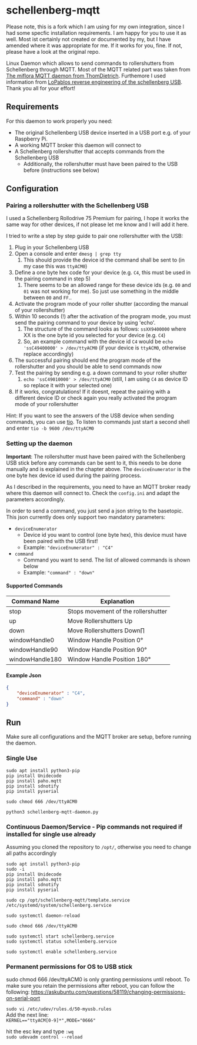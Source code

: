 # schellenberg-mqtt

Please note, this is a fork which I am using for my own integration, since I had some specfic installation requirements. I am happy for you to use it as well. Most ist certainly not created or documented by my, but I have amended where it was appropriate for me. If it works for you, fine. If not, please have a look at the original repo.

Linux Daemon which allows to send commands to rollershutters from Schellenberg through MQTT. Most of the MQTT related part was taken from [The miflora MQTT daemon from ThomDietrich](https://github.com/ThomDietrich/miflora-mqtt-daemon). Furthemore I used information from [LoPablos reverse engineering of the schellenberg USB](https://github.com/LoPablo/schellenberg-qivicon-usb). Thank you all for your effort!

## Requirements
For this daemon to work properly you need:
- The original Schellenberg USB device inserted in a USB port e.g. of your Raspberry Pi.
- A working MQTT broker this daemon will connect to
- A Schellenberg rollershutter that accepts commands from the Schellenberg USB
   - Additionally, the rollershutter must have been paired to the USB before (instructions see below)


## Configuration

### Pairing a rollershutter with the Schellenberg USB

I used a Schellenberg Rollodrive 75 Premium for pairing, I hope it works the same way for other devices, if not please let me know and I will add it here.

I tried to write a step by step guide to pair one rollershutter with the USB:
1.  Plug in your Schellenberg USB
2.  Open a console and enter `dmesg | grep tty`
    1.  This should provide the device id the command shall be sent to (in my case this was `ttyACM0`)
3.  Define a one byte hex code for your device (e.g. `C4`, this must be used in the pairing command in step 5)
    1.  There seems to be an allowed range for these device ids (e.g. `00` and `01` was not working for me). So just use something in the middle between `00` and `FF`..
4.  Activate the program mode of your roller shutter (according the manual of your rollershutter)
5.  Within 10 seconds (!) after the activation of the program mode, you must send the pairing command to your device by using 'echo'.
    1.  The structure of the command looks as follows: `ssXX9400000`  where XX is the one byte id you selected for your device (e.g. `C4`)
    2.  So, an example command with the device id `C4` would be `echo 'ssC49400000' > /dev/ttyACM0` (if your device is `ttyACM0`, otherwise replace accordingly)
6.  The successful pairing should end the program mode of the rollershutter and you should be able to send commands now
7.  Test the pairing by sending e.g. a down command to your roller shutter 
    1.  `echo 'ssC49010000' > /dev/ttyACM0` (still, I am using `C4` as device ID so replace it with your selected one)
8.  If it works, congratulations! If it doesnt, repeat the pairing with a different device ID or check again you really activated the program mode of your rollershutter

Hint: If you want to see the answers of the USB device when sending commands, you can use [tio](https://github.com/tio/tio). To listen to commands just start a second shell and enter `tio -b 9600 /dev/ttyACM0`

### Setting up the daemon

**Important**: The rollershutter must have been paired with the Schellenberg USB stick before any commands can be sent to it, this needs to be done manually and is explained in the chapter above.
The `deviceEnumerator` is the one byte hex device id used during the pairing process.

As I described in the requirements, you need to have an MQTT broker ready where this daemon will connect to.
Check the `config.ini` and adapt the parameters accordingly.

In order to send a command, you just send a json string to the basetopic. This json currently does only support two mandatory parameters:
- `deviceEnumerator`
  - Device id you want to control (one byte hex), this device must have been paired with the USB first!
  - Example: `"deviceEnumerator" : "C4"`
- `command`
  - Command you want to send. The list of allowed commands is shown below
  - Example: `"command" : "down"`

#### Supported Commands
| Command Name    | Explanation                         |
| --------------- | ----------------------------------- |
| stop            | Stops movement of the rollershutter |
| up              | Move Rollershutters Up              |
| down            | Move Rollershutters Down∏           |
| windowHandle0   | Window Handle Position 0°           |
| windowHandle90  | Window Handle Position 90°          |
| windowHandle180 | Window Handle Position 180°         |

#### Example Json

```json
{
    "deviceEnumerator" : "C4",
    "command" : "down"
}
```

## Run

Make sure all configurations and the MQTT broker are setup, before running the daemon. 

### Single Use

```
sudo apt install python3-pip
pip install Unidecode
pip install paho.mqtt
pip install sdnotify
pip install pyserial

sudo chmod 666 /dev/ttyACM0

python3 schellenberg-mqtt-daemon.py

```

### Continuous Daemon/Service - Pip commands not required if installed for single use already
Assuming you cloned the repository to `/opt/`, otherwise you need to change all paths accordingly

```
sudo apt install python3-pip
sudo -i
pip install Unidecode
pip install paho.mqtt
pip install sdnotify
pip install pyserial

sudo cp /opt/schellenberg-mqtt/template.service /etc/systemd/system/schellenberg.service

sudo systemctl daemon-reload

sudo chmod 666 /dev/ttyACM0  

sudo systemctl start schellenberg.service
sudo systemctl status schellenberg.service

sudo systemctl enable schellenberg.service
```

### Permanent permissions for OS to USB stick
sudo chmod 666 /dev/ttyACM0 is only granting permissions until reboot. To make sure you retain the permissions after reboot, you can follow the following:
https://askubuntu.com/questions/58119/changing-permissions-on-serial-port

`sudo vi /etc/udev/rules.d/50-myusb.rules`\
Add the next line:\
`KERNEL=="ttyACM[0-9]*",MODE="0666"`

hit the esc key and type `:wq`\
`sudo udevadm control --reload`
